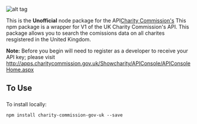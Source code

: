 ![alt tag](https://assets.publishing.service.gov.uk/government/uploads/system/uploads/organisation/logo/98/Home_page.jpg)

This is the **Unofficial** node package for the  API[Charity Commission's](https://www.gov.uk/government/organisations/charity-commission)
This npm package is a wrapper for V1 of the UK Charity Commission's API. This package allows you to search the comissions data on all charites resgistered in the United Kingdom. 

**Note:** Before you begin will need to register as a developer to receive your API key; please visit http://apps.charitycommission.gov.uk/Showcharity/APIConsole/APIConsoleHome.aspx

## To Use

###
To install locally:
```shell
npm install charity-commission-gov-uk --save
```


